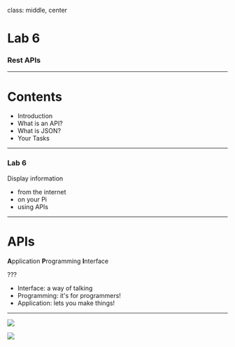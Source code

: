 class: middle, center

# Lab 6
### Rest APIs

---

# Contents
- Introduction
- What is an API?
- What is JSON?
- Your Tasks

---

### Lab 6
Display information 
- from the internet
- on your Pi
- using APIs

---

# APIs
**A**pplication **P**rogramming **I**nterface

???
- Interface: a way of talking
- Programming: it's for programmers!
- Application: lets you make things!

---


![](https://imgs.xkcd.com/comics/containers_2x.png)

<img src="https://imgs.xkcd.com/comics/containers_2x.png" style="max-width: 100%; max-height: 100%">